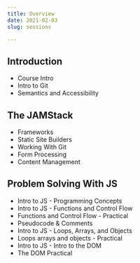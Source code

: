 ```yaml
---
title: Overview
date: 2021-02-03
slug: sessions

---
```

## Introduction

* Course Intro 
* Intro to Git
* Semantics and Accessibility

## The JAMStack

* Frameworks
* Static Site Builders
* Working With Git
* Form Processing
* Content Management

## Problem Solving With JS

* Intro to JS - Programming Concepts
* Intro to JS - Functions and Control Flow
* Functions and Control Flow - Practical
* Pseudocode & Comments
* Intro to JS - Loops, Arrays, and Objects
* Loops arrays and objects - Practical
* Intro to JS - Intro to the DOM
* The DOM Practical